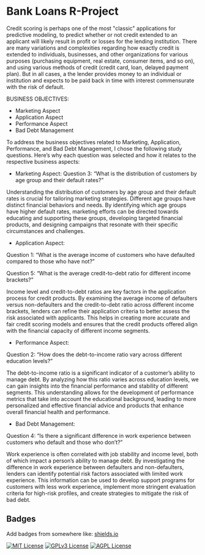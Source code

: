 
# Bank Loans R-Project

Credit scoring is perhaps one of the most "classic" applications for predictive modeling, to predict whether or not credit extended to an applicant will likely result in profit or losses for the lending institution. There are many variations and complexities regarding how exactly credit is extended to individuals, businesses, and other organizations for various purposes (purchasing equipment, real estate, consumer items, and so on), and using various methods of credit (credit card, loan, delayed payment plan). But in all cases, a the lender provides money to an individual or institution and expects to be paid back in time with interest commensurate with the risk of default.

BUSINESS OBJECTIVES:
- Marketing Aspect
- Application Aspect
- Performance Aspect
- Bad Debt Management

To address the business objectives related to Marketing, Application, Performance, and Bad Debt Management, I chose the following study questions. Here’s why each question was selected and how it relates to the respective business aspects:

* Marketing Aspect:
Question 3: “What is the distribution of customers by age group and their default rates?”

Understanding the distribution of customers by age group and their default rates is crucial for tailoring marketing strategies. Different age groups have distinct financial behaviors and needs. By identifying which age groups have higher default rates, marketing efforts can be directed towards educating and supporting these groups, developing targeted financial products, and designing campaigns that resonate with their specific circumstances and challenges.
* Application Aspect:

Question 1: “What is the average income of customers who have defaulted compared to those who have not?” 

Question 5: “What is the average credit-to-debt ratio for different income brackets?”

Income level and credit-to-debt ratios are key factors in the application process for credit products. By examining the average income of defaulters versus non-defaulters and the credit-to-debt ratio across different income brackets, lenders can refine their application criteria to better assess the risk associated with applicants. This helps in creating more accurate and fair credit scoring models and ensures that the credit products offered align with the financial capacity of different income segments.

* Performance Aspect:

Question 2: “How does the debt-to-income ratio vary across different education levels?”

The debt-to-income ratio is a significant indicator of a customer’s ability to manage debt. By analyzing how this ratio varies across education levels, we can gain insights into the financial performance and stability of different segments. This understanding allows for the development of performance metrics that take into account the educational background, leading to more personalized and effective financial advice and products that enhance overall financial health and performance.

* Bad Debt Management:

Question 4: “Is there a significant difference in work experience between customers who default and those who don’t?”

Work experience is often correlated with job stability and income level, both of which impact a person’s ability to manage debt. By investigating the difference in work experience between defaulters and non-defaulters, lenders can identify potential risk factors associated with limited work experience. This information can be used to develop support programs for customers with less work experience, implement more stringent evaluation criteria for high-risk profiles, and create strategies to mitigate the risk of bad debt.

## Badges

Add badges from somewhere like: [shields.io](https://shields.io/)

[![MIT License](https://img.shields.io/badge/License-MIT-green.svg)](https://choosealicense.com/licenses/mit/)
[![GPLv3 License](https://img.shields.io/badge/License-GPL%20v3-yellow.svg)](https://opensource.org/licenses/)
[![AGPL License](https://img.shields.io/badge/license-AGPL-blue.svg)](http://www.gnu.org/licenses/agpl-3.0)

